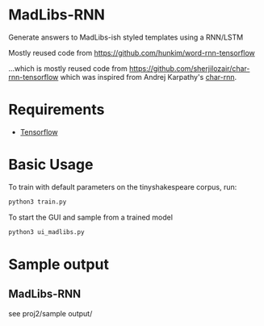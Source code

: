 # MadLibs-RNN

Generate answers to MadLibs-ish styled templates using a RNN/LSTM

Mostly reused code from https://github.com/hunkim/word-rnn-tensorflow 

...which is mostly reused code from https://github.com/sherjilozair/char-rnn-tensorflow which was inspired from Andrej Karpathy's [char-rnn](https://github.com/karpathy/char-rnn).

# Requirements
- [Tensorflow](http://www.tensorflow.org)

# Basic Usage
To train with default parameters on the tinyshakespeare corpus, run:
```bash
python3 train.py
```

To start the GUI and sample from a trained model
```bash
python3 ui_madlibs.py
```

# Sample output

## MadLibs-RNN

see proj2/sample output/
